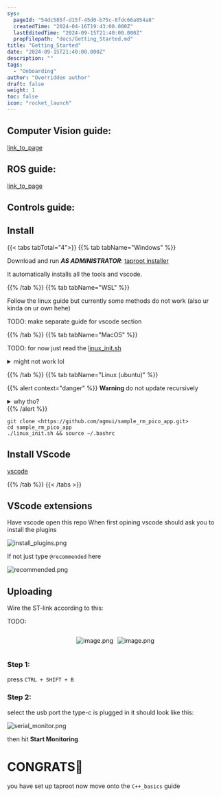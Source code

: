 ```yaml
---
sys:
  pageId: "54dc585f-d15f-45d0-b75c-8fdc66a854a8"
  createdTime: "2024-04-16T19:43:00.000Z"
  lastEditedTime: "2024-09-15T21:40:00.000Z"
  propFilepath: "docs/Getting_Started.md"
title: "Getting_Started"
date: "2024-09-15T21:40:00.000Z"
description: ""
tags:
  - "Onboarding"
author: "Overridden author"
draft: false
weight: 1
toc: false
icon: "rocket_launch"
---
```


## Computer Vision guide:

[link_to_page](86d45bc0-388b-4d26-8848-44f255f73d0e)

## ROS guide:

[link_to_page](3c76c1de-ec8f-46d6-8b0a-294005edc2d5)

## Controls guide:

## Install

{{< tabs tabTotal="4">}}
{{% tab tabName="Windows" %}}

Download and run _**AS ADMINISTRATOR**_: [taproot installer](https://github.com/Thornbots/TeachingFreshies/releases/tag/1.0)

It automatically installs all the tools and vscode.

{{% /tab %}}
{{% tab tabName="WSL" %}}

Follow the linux guide but currently some methods do not work (also ur kinda on ur own hehe)

TODO: make separate guide for vscode section

{{% /tab %}}
{{% tab tabName="MacOS" %}}

TODO: for now just read the [linux_init.sh](https://github.com/agmui/sample_rm_pico_app/blob/main/linux_init.sh)

<details>
<summary>might not work lol</summary>

`brew install libusb pkg-config`

Next install: [vscode](https://code.visualstudio.com/Download)

</details>

{{% /tab %}}
{{% tab tabName="Linux (ubuntu)" %}}

{{% alert context="danger" %}}
**Warning** do not update recursively
<details>
<summary>why tho?</summary>
There are some submodules that may go on for a while (like tinyusb) and I highly
recommend you don't need to get them.
If you want to see what submodules I update just look in `linux_init.sh`
</details>
{{% /alert %}}

```shell
git clone <https://github.com/agmui/sample_rm_pico_app.git>
cd sample_rm_pico_app
./linux_init.sh && source ~/.bashrc
```

## Install VScode

[vscode](https://code.visualstudio.com/Download)

{{% /tab %}}
{{< /tabs >}}

## VScode extensions

Have vscode open this repo
When first opining vscode should ask you to install the plugins

![install_plugins.png](https://prod-files-secure.s3.us-west-2.amazonaws.com/d518164a-d88e-44d1-a4ee-3adb3bd8bce0/89bd30f0-1825-4e77-867b-0a41ce370880/install_plugins.png?X-Amz-Algorithm=AWS4-HMAC-SHA256&X-Amz-Content-Sha256=UNSIGNED-PAYLOAD&X-Amz-Credential=ASIAZI2LB466XTSMJUJD%2F20250217%2Fus-west-2%2Fs3%2Faws4_request&X-Amz-Date=20250217T160841Z&X-Amz-Expires=3600&X-Amz-Security-Token=IQoJb3JpZ2luX2VjEE8aCXVzLXdlc3QtMiJHMEUCIQDm5k%2BjmClsELUlBSas8iD%2FuDNiAUtXqkFA4gzdSugCBQIgRn6%2BclPnd2xR%2FdxfA4Vl5sdls53YvP%2BWOt1TB726OAoq%2FwMIeBAAGgw2Mzc0MjMxODM4MDUiDGtONLTi1AOFw%2B8uPCrcA%2FjEObXZjv%2FYpXXbCgURSYALTGPzZnDqrTrMb1DldYxjmXrw%2BWLJI1FOO2TUVtfqJ%2B5SYnR%2Fuvnr8K%2FbqRFh0BoiZlzxwns%2B0VMKrOkOOoaFWIzD5HhvGPDc5RNgBb1dfxrq0iDgcBfFfq%2Biyc2m%2FdI9xqLqV0uJ6Wdl1Hn%2BGyGZr4fyj2Ipfre%2B0vByKeH6kwTy9bKT%2FEY2H0xiClsgKQ3wXn7WE0GAbU5wThPTFSUffNwDWG7lUrAwNZdQU5nJera92%2F51V%2BxT9g0U%2FHMXReZQgRHv2Bqoj6jQ2r2eFZl1U9Gq9%2BNGrgkMBO56Zl2JgtyhKw9ZVtbGB%2BsbSkD3%2FcXCp13QZgcKCbkl9LZM0NGCZbq4wbKapJZIea7yyPam9V%2BzCfvtLepvjjHSGKLx%2FMjD6ac2RAEv67NxwGEZMFVOk3CoedQWtCqNQkmemQrQsVSvZUNUXTU5Tqb3HrPewZwPC74h4p%2FYWwm%2F%2FHnvejUUGJUFNlh4Nvye8%2Ba0evBmE3vJLltkNG5VEFeSy54O%2FYmS6nMb%2Bw2%2FeXizdvizUVa4vB2JzzAtgIOaqAVW1zJwS9Gli8J4p%2FboPpeg5vgewbAPcHa3dFsMOqgmvTbnDpFeyviqe7w%2BdTeE4WmaMP%2BVzb0GOqUBUIPWxM0qu7iBRVEht39FXHoQk%2B8bboKMGRuqaa9aMLfJcNh3ch8jVP5d%2BJKBNkhfClwfy%2BJ5ORT9%2Bm1PjpzHwc%2F1BPj4PLzelHl%2FWlVQHHX8S6GBshLCCoaCL1aaLQOysitj8Hc09wgOIHb43mAFDQYCc2GKCQTBl30CpMM1sOcOTs6B1366nfpj0ncuQq65YEdx8bU6ybG6Oqkl2AYKxpyXMKG2&X-Amz-Signature=87cf9af3de4073ab447c7b8daad9d2d94a8eadee42ea35bdd87b056bc4fdc566&X-Amz-SignedHeaders=host&x-id=GetObject)

If not just type `@recommended` here  

![recommended.png](https://prod-files-secure.s3.us-west-2.amazonaws.com/d518164a-d88e-44d1-a4ee-3adb3bd8bce0/61e661e9-5d85-4dfc-be0d-8d2097a5e793/recommended.png?X-Amz-Algorithm=AWS4-HMAC-SHA256&X-Amz-Content-Sha256=UNSIGNED-PAYLOAD&X-Amz-Credential=ASIAZI2LB466XTSMJUJD%2F20250217%2Fus-west-2%2Fs3%2Faws4_request&X-Amz-Date=20250217T160841Z&X-Amz-Expires=3600&X-Amz-Security-Token=IQoJb3JpZ2luX2VjEE8aCXVzLXdlc3QtMiJHMEUCIQDm5k%2BjmClsELUlBSas8iD%2FuDNiAUtXqkFA4gzdSugCBQIgRn6%2BclPnd2xR%2FdxfA4Vl5sdls53YvP%2BWOt1TB726OAoq%2FwMIeBAAGgw2Mzc0MjMxODM4MDUiDGtONLTi1AOFw%2B8uPCrcA%2FjEObXZjv%2FYpXXbCgURSYALTGPzZnDqrTrMb1DldYxjmXrw%2BWLJI1FOO2TUVtfqJ%2B5SYnR%2Fuvnr8K%2FbqRFh0BoiZlzxwns%2B0VMKrOkOOoaFWIzD5HhvGPDc5RNgBb1dfxrq0iDgcBfFfq%2Biyc2m%2FdI9xqLqV0uJ6Wdl1Hn%2BGyGZr4fyj2Ipfre%2B0vByKeH6kwTy9bKT%2FEY2H0xiClsgKQ3wXn7WE0GAbU5wThPTFSUffNwDWG7lUrAwNZdQU5nJera92%2F51V%2BxT9g0U%2FHMXReZQgRHv2Bqoj6jQ2r2eFZl1U9Gq9%2BNGrgkMBO56Zl2JgtyhKw9ZVtbGB%2BsbSkD3%2FcXCp13QZgcKCbkl9LZM0NGCZbq4wbKapJZIea7yyPam9V%2BzCfvtLepvjjHSGKLx%2FMjD6ac2RAEv67NxwGEZMFVOk3CoedQWtCqNQkmemQrQsVSvZUNUXTU5Tqb3HrPewZwPC74h4p%2FYWwm%2F%2FHnvejUUGJUFNlh4Nvye8%2Ba0evBmE3vJLltkNG5VEFeSy54O%2FYmS6nMb%2Bw2%2FeXizdvizUVa4vB2JzzAtgIOaqAVW1zJwS9Gli8J4p%2FboPpeg5vgewbAPcHa3dFsMOqgmvTbnDpFeyviqe7w%2BdTeE4WmaMP%2BVzb0GOqUBUIPWxM0qu7iBRVEht39FXHoQk%2B8bboKMGRuqaa9aMLfJcNh3ch8jVP5d%2BJKBNkhfClwfy%2BJ5ORT9%2Bm1PjpzHwc%2F1BPj4PLzelHl%2FWlVQHHX8S6GBshLCCoaCL1aaLQOysitj8Hc09wgOIHb43mAFDQYCc2GKCQTBl30CpMM1sOcOTs6B1366nfpj0ncuQq65YEdx8bU6ybG6Oqkl2AYKxpyXMKG2&X-Amz-Signature=fe705ce0026a5cc453ee8e047f06105ea1de488adf9e82b955295472b7fee077&X-Amz-SignedHeaders=host&x-id=GetObject)

## Uploading

Wire the ST-link according to this:

TODO:

<div style="display: flex;flex-direction: row; column-gap:10px; max-width: 630px;justify-content: center;">
<div>

![image.png](https://prod-files-secure.s3.us-west-2.amazonaws.com/d518164a-d88e-44d1-a4ee-3adb3bd8bce0/210ecb78-1116-4d7b-b9b7-2292f66fa2c2/image.png?X-Amz-Algorithm=AWS4-HMAC-SHA256&X-Amz-Content-Sha256=UNSIGNED-PAYLOAD&X-Amz-Credential=ASIAZI2LB4664A2Q6OD5%2F20250217%2Fus-west-2%2Fs3%2Faws4_request&X-Amz-Date=20250217T160843Z&X-Amz-Expires=3600&X-Amz-Security-Token=IQoJb3JpZ2luX2VjEE8aCXVzLXdlc3QtMiJIMEYCIQCn%2FuyxFlNSHN6NuvzRyyfUEEFtHZ7Dn4oI9hEWH1f3LAIhAMOy8wBjLY1mq%2FNcc7opEJBb8C10dvACvq38OWWWUbhvKv8DCHgQABoMNjM3NDIzMTgzODA1Igyu%2FibBEzTlUyvzDWwq3APgWtLD8z4sindxqOwkC1ueD9dzFyB3eBvdEZV1P5Qx3%2BXfBGHhcqkTOhYf9KrfkMkfJuOnc87OScxajIF5rfjQ2fz8HDmlv788mLnxA66vsjmGe93uRiVkcF4tW8OjnvOLKZ7UXkdcI5vAgsvktr0370AzkSDDKzYOOCHBaK%2Fg8p9MjLqwGf%2B2WS1PlDJcqcbzidUINGe0GCqtjzmB%2FO4IyfJBBUNsQr3wGbHUUYI08HIVOXVOzU6W68AcoxG%2B4NjP%2B5xxkwlmDKsQplgZS%2FRTE0I%2BPBXBELSiy%2FLdvmlPX0WFjzrcqvq0HWlyfJ923KwARnr9xv7nL%2B9LjLQEi6zbYrE0Vw8reqeAbtp5UY6qcGgWWDzApNyFqdqw%2FPwNOUk2slOUy64P5Y3cBkzsJEjV5%2Fc%2FPJ85iwJUDNW%2FWMjeIGIyjpd1Pvha37tqckMyYAWcN7CsiKbJrF6jI%2Bd9Le%2FBJDUct29f6flaLiWdKE94ERzeC6Q4qI2uMIA77pKKm8T6MTFbX1gDRcWEO8dK9cZuKn69N%2F%2Br82fQLR3Ij5fOKbjh1roIn1SP6kKstkrk2C%2B8IQ8P%2BHhOB8QEz2NyPhkMI%2BryfDlssW5gjav%2Bw6ljrn0VWUs1iLhRN65jOzCyls29BjqkAf%2BHN8qYRP6CcfyGuNaSw7MziK5quFhgoz8dCL79pvn89DhqCCC0tkDC43B2srE8f%2Bt1nsWne%2FcMRWOM%2Bw5%2F5kW6mBESBL15EI48XstvtJjmRE6zmNaBROPUhAk49sIV7x7Yr2d6r8RUBS1U0IWbF%2B4TjivCpX%2BQJ8UVOYeHwcA5j76LG2zaHMc9XmozdH7aPbkqkPLRY7xqpfqdM9%2FHKES98awx&X-Amz-Signature=d4569bfdcf73232ce87689fa470dfcd14549baf320be8ac31c8d01c52ac6ef10&X-Amz-SignedHeaders=host&x-id=GetObject)

</div>
<div>

![image.png](https://prod-files-secure.s3.us-west-2.amazonaws.com/d518164a-d88e-44d1-a4ee-3adb3bd8bce0/33a0fd0f-8ca6-4a86-8e09-26e95ded1fff/image.png?X-Amz-Algorithm=AWS4-HMAC-SHA256&X-Amz-Content-Sha256=UNSIGNED-PAYLOAD&X-Amz-Credential=ASIAZI2LB466QKHZD544%2F20250217%2Fus-west-2%2Fs3%2Faws4_request&X-Amz-Date=20250217T160843Z&X-Amz-Expires=3600&X-Amz-Security-Token=IQoJb3JpZ2luX2VjEE8aCXVzLXdlc3QtMiJHMEUCIFuKsVicxjcFh6acAF%2Bx9%2Bt4EqQycQ9Gkp85n%2Bt21lCZAiEA4HMQY3QVEdN9ik%2B7DwkLG3UCjIjpFFFbJPY7Wrl6xyoq%2FwMIeBAAGgw2Mzc0MjMxODM4MDUiDPJkAf8lxnEHXDFu3yrcAzMsCOuA7uWMiSjEt4fPmRgwiHTtY1P431kOJXY1bUNo5wJiNchum8SMG%2Fdrtm%2BpEq4b7JWJChYGO1gaz0bknkdVgbDa13FAprDPpJzPgqcrpd72Rw93p6aXRb1umLUYWFVzv8WeRIRPz9euDzSiIhoD0Nkud29byc%2B0y3BE%2Fo1%2Bj2d3rszsKc9VFp6d6dvdmEpbObDSYGFx%2FJZnH2355Z0gL8YSUD5EscTV8nfu5Ewuj8DagbAWG84R2Jz2DebytwsTsm3X%2BuZ3soWGFnIH3BohwfQF42%2BRH8WctSCh2B0%2BMnXY%2F40RCBlSKLXszHSrHVa52xAK2bHnP27fHXVI1EKWgMmfaDcp6iCDT7zdKLRnskqq2an3xdKs7vanH4nC7w7K7LH3Jk5F5PVnEJBuxXyEWvwfoHXVbACbWEQHFPu0A4zHE6vgBujO5nvz%2BWDMvaFuCSoFQeOF2jaeigb3bxQA5DkZIhh94jTIVjy56CyQJ2JEALGMG%2Fuht3xLRZJpYF6UtTk6rp04ycwY3Hpj%2F8o65FZgvZHWIypV5ff6oxnPKKZUOKBc9BjoNiTh6ADnno8nvZnWDore7lQjel%2BT%2B0OKyejP1TNqfyZNUFnhDqRUcv7twtQMZ0gPSttMMMuWzb0GOqUBGLWhjiOENsBZ1OEFAtT3RhJ2qElCE6YHVqjZ0MeYmhZRYF1GVwEIh2uKYsKsBQCcjtcalyVCteodgltzFxZCD5pem0pZtV6JLzPMfR7bw%2BAXYc9UU2lFucYGGCRpf5SYYXhssqoSvO8x86iHEwS8O3ZbKvp5YGxH%2FhrSDipoS%2FiPjS7hiK29X1Q60AHbUijc5z67KFZzfkS7isS0Vf38%2FoEP%2FqCF&X-Amz-Signature=e7a32b26ede90a44abb1d98b10b36339fc69cb69be5246b90e544389d9b427ea&X-Amz-SignedHeaders=host&x-id=GetObject)

</div>
</div>

### Step 1:

press `CTRL + SHIFT + B`

### Step 2:

select the usb port the type-c is plugged in it should look like this:

![serial_monitor.png](https://prod-files-secure.s3.us-west-2.amazonaws.com/d518164a-d88e-44d1-a4ee-3adb3bd8bce0/f03f4774-05d4-4393-b6a0-d5efb6d315ab/serial_monitor.png?X-Amz-Algorithm=AWS4-HMAC-SHA256&X-Amz-Content-Sha256=UNSIGNED-PAYLOAD&X-Amz-Credential=ASIAZI2LB466XTSMJUJD%2F20250217%2Fus-west-2%2Fs3%2Faws4_request&X-Amz-Date=20250217T160841Z&X-Amz-Expires=3600&X-Amz-Security-Token=IQoJb3JpZ2luX2VjEE8aCXVzLXdlc3QtMiJHMEUCIQDm5k%2BjmClsELUlBSas8iD%2FuDNiAUtXqkFA4gzdSugCBQIgRn6%2BclPnd2xR%2FdxfA4Vl5sdls53YvP%2BWOt1TB726OAoq%2FwMIeBAAGgw2Mzc0MjMxODM4MDUiDGtONLTi1AOFw%2B8uPCrcA%2FjEObXZjv%2FYpXXbCgURSYALTGPzZnDqrTrMb1DldYxjmXrw%2BWLJI1FOO2TUVtfqJ%2B5SYnR%2Fuvnr8K%2FbqRFh0BoiZlzxwns%2B0VMKrOkOOoaFWIzD5HhvGPDc5RNgBb1dfxrq0iDgcBfFfq%2Biyc2m%2FdI9xqLqV0uJ6Wdl1Hn%2BGyGZr4fyj2Ipfre%2B0vByKeH6kwTy9bKT%2FEY2H0xiClsgKQ3wXn7WE0GAbU5wThPTFSUffNwDWG7lUrAwNZdQU5nJera92%2F51V%2BxT9g0U%2FHMXReZQgRHv2Bqoj6jQ2r2eFZl1U9Gq9%2BNGrgkMBO56Zl2JgtyhKw9ZVtbGB%2BsbSkD3%2FcXCp13QZgcKCbkl9LZM0NGCZbq4wbKapJZIea7yyPam9V%2BzCfvtLepvjjHSGKLx%2FMjD6ac2RAEv67NxwGEZMFVOk3CoedQWtCqNQkmemQrQsVSvZUNUXTU5Tqb3HrPewZwPC74h4p%2FYWwm%2F%2FHnvejUUGJUFNlh4Nvye8%2Ba0evBmE3vJLltkNG5VEFeSy54O%2FYmS6nMb%2Bw2%2FeXizdvizUVa4vB2JzzAtgIOaqAVW1zJwS9Gli8J4p%2FboPpeg5vgewbAPcHa3dFsMOqgmvTbnDpFeyviqe7w%2BdTeE4WmaMP%2BVzb0GOqUBUIPWxM0qu7iBRVEht39FXHoQk%2B8bboKMGRuqaa9aMLfJcNh3ch8jVP5d%2BJKBNkhfClwfy%2BJ5ORT9%2Bm1PjpzHwc%2F1BPj4PLzelHl%2FWlVQHHX8S6GBshLCCoaCL1aaLQOysitj8Hc09wgOIHb43mAFDQYCc2GKCQTBl30CpMM1sOcOTs6B1366nfpj0ncuQq65YEdx8bU6ybG6Oqkl2AYKxpyXMKG2&X-Amz-Signature=74a33842664e246b05ed381e630155106f6b5a52108a818f95a764b8a0f97c66&X-Amz-SignedHeaders=host&x-id=GetObject)

then hit **Start Monitoring**

# CONGRATS🎉

you have set up taproot now move onto the `C++_basics` guide
